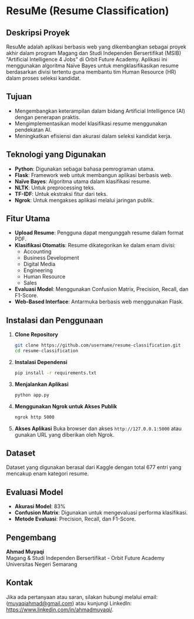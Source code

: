 # ResuMe (Resume Classification)

## Deskripsi Proyek

ResuMe adalah aplikasi berbasis web yang dikembangkan sebagai proyek akhir dalam program Magang dan Studi Independen Bersertifikat (MSIB) "Artificial Intelligence 4 Jobs" di Orbit Future Academy. Aplikasi ini menggunakan algoritma Naïve Bayes untuk mengklasifikasikan resume berdasarkan divisi tertentu guna membantu tim Human Resource (HR) dalam proses seleksi kandidat.

## Tujuan

- Mengembangkan keterampilan dalam bidang Artificial Intelligence (AI) dengan penerapan praktis.
- Mengimplementasikan model klasifikasi resume menggunakan pendekatan AI.
- Meningkatkan efisiensi dan akurasi dalam seleksi kandidat kerja.

## Teknologi yang Digunakan

- **Python**: Digunakan sebagai bahasa pemrograman utama.
- **Flask**: Framework web untuk membangun aplikasi berbasis web.
- **Naïve Bayes**: Algoritma utama dalam klasifikasi resume.
- **NLTK**: Untuk preprocessing teks.
- **TF-IDF**: Untuk ekstraksi fitur dari teks.
- **Ngrok**: Untuk mengakses aplikasi melalui jaringan publik.

## Fitur Utama

- **Upload Resume**: Pengguna dapat mengunggah resume dalam format PDF.
- **Klasifikasi Otomatis**: Resume dikategorikan ke dalam enam divisi:
  - Accounting
  - Business Development
  - Digital Media
  - Engineering
  - Human Resource
  - Sales
- **Evaluasi Model**: Menggunakan Confusion Matrix, Precision, Recall, dan F1-Score.
- **Web-Based Interface**: Antarmuka berbasis web menggunakan Flask.

## Instalasi dan Penggunaan

1. **Clone Repository**
   ```bash
   git clone https://github.com/username/resume-classification.git
   cd resume-classification
   ```
2. **Instalasi Dependensi**
   ```bash
   pip install -r requirements.txt
   ```
3. **Menjalankan Aplikasi**
   ```bash
   python app.py
   ```
4. **Menggunakan Ngrok untuk Akses Publik**
   ```bash
   ngrok http 5000
   ```
5. **Akses Aplikasi** Buka browser dan akses `http://127.0.0.1:5000` atau gunakan URL yang diberikan oleh Ngrok.

## Dataset

Dataset yang digunakan berasal dari Kaggle dengan total 677 entri yang mencakup enam kategori resume.

## Evaluasi Model

- **Akurasi Model**: 83%
- **Confusion Matrix**: Digunakan untuk mengevaluasi performa klasifikasi.
- **Metode Evaluasi**: Precision, Recall, dan F1-Score.

## Pengembang

**Ahmad Muyaqi**\
Magang & Studi Independen Bersertifikat - Orbit Future Academy\
Universitas Negeri Semarang


## Kontak

Jika ada pertanyaan atau saran, silakan hubungi melalui email: (muyaqiahmad@gmail.com) atau kunjungi LinkedIn: https://www.linkedin.com/in/ahmadmuyaqi/.

